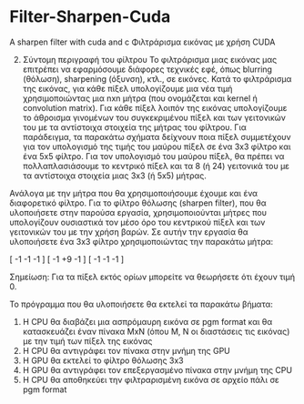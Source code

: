 # Filter-Sharpen-Cuda
A sharpen filter with cuda and c
Φιλτράρισμα εικόνας με χρήση CUDA

2. Σύντομη περιγραφή του φίλτρου
Το φιλτράρισμα μιας εικόνας μας επιτρέπει να εφαρμόσουμε διάφορες τεχνικές εφέ, όπως blurring (θόλωση), sharpening (όξυνση), κτλ., σε  εικόνες. Κατά το φιλτράρισμα της εικόνας,
για κάθε πίξελ υπολογίζουμε μια νέα τιμή χρησιμοποιώντας μια nxn μήτρα (που ονομάζεται και kernel ή convolution matrix). 
Για κάθε πίξελ λοιπόν της εικόνας υπολογίζουμε το άθροισμα γινομένων του συγκεκριμένου πίξελ και των γειτονικών του με τα αντίστοιχα στοιχεία της μήτρας του φίλτρου. 
Για παράδειγμα, τα παρακάτω σχήματα δείχνουν ποια πίξελ συμμετέχουν για τον υπολογισμό της τιμής του μαύρου πίξελ σε ένα 3x3 φίλτρο και ένα 5x5 φίλτρο.
Για τον υπολογισμό του μαύρου πίξελ, θα πρέπει να πολλαπλασιάσουμε το κεντρικό πίξελ και τα 8 (ή 24) γειτονικά του με τα αντίστοιχα στοιχεία μιας 3x3 (ή 5x5) μήτρας.
 
Ανάλογα με την μήτρα που θα χρησιμοποιήσουμε έχουμε και ένα διαφορετικό φίλτρο. Για το φίλτρο θόλωσης (sharpen filter), που θα υλοποιήσετε στην παρούσα εργασία, 
χρησιμοποιούνται μήτρες που υπολογίζουν ουσιαστικά τον μέσο όρο του κεντρικού πίξελ και των γειτονικών του με την χρήση βαρών.
Σε αυτήν την εργασία θα υλοποιήσετε ένα 3x3 φίλτρο χρησιμοποιώντας την παρακάτω μήτρα:

[ -1 -1 -1 ]
[ -1 +9 -1 ]
[ -1 -1 -1 ]
                   
Σημείωση: Για τα πίξελ εκτός ορίων μπορείτε να θεωρήσετε ότι έχουν τιμή 0.

Το πρόγραμμα που θα υλοποιήσετε θα εκτελεί τα παρακάτω βήματα:
1.	Η CPU θα διαβάζει μια ασπρόμαυρη εικόνα σε pgm format και θα κατασκευάζει έναν πίνακα ΜxN (όπου Μ, N οι διαστάσεις τις εικόνας) με την τιμή των πίξελ της εικόνας
2.	Η CPU θα αντιγράφει τον πίνακα στην μνήμη της GPU
3.	H GPU θα εκτελεί το φίλτρο θόλωσης 3x3 
4.	Η GPU θα αντιγράφει τον επεξεργασμένο πίνακα στην μνήμη της CPU
5.	H CPU θα αποθηκεύει την φιλτραρισμένη εικόνα σε αρχείο πάλι σε pgm format
